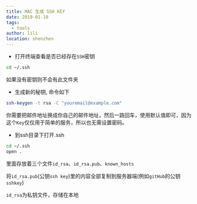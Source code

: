 ```yaml
---
title: MAC 生成 SSH KEY
date: 2019-01-10
tags:
  - tools
author: lili
location: shenzhen
---
```


- 打开终端查看是否已经存在` SSH `密钥

```sh
cd ~/.ssh
```

如果没有密钥则不会有此文件夹

- 生成新的秘钥, 命令如下

```sh
ssh-keygen -t rsa -C "youremail@example.com"
```

你需要把邮件地址换成你自己的邮件地址，然后一路回车，使用默认值即可，因为这个` Key `仅仅用于简单的服务，所以也无需设置密码。

- 到ssh目录下打开.ssh

```sh
cd ~/.ssh
open .
```

里面存放着三个文件` id_rsa `、` id_rsa.pub `、` known_hosts `

将` id_rsa.pub `(公钥` ssh key `)里的内容全部复制到服务器端(例如` gitHub `的公钥` sshkey `)

` id_rsa `为私钥文件，存储在本地
